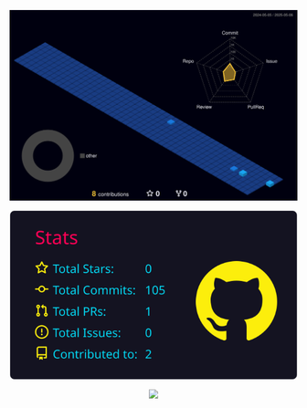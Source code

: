 ![Atividade](./profile-3d-contrib/profile-night-view.svg)

<p align="center">
  <a href="https://raw.githubusercontent.com/zzpropheta/zzpropheta/main/profile-summary-card-output/2077/3-stats.svg">
    <img src="https://raw.githubusercontent.com/zzpropheta/zzpropheta/main/profile-summary-card-output/2077/3-stats.svg" />
  </a>
</p>

<p align="center">
  <a href="https://skillicons.dev">
    <img src="https://skillicons.dev/icons?i=js,html,css,github,java,py" />
  </a>
</p>
